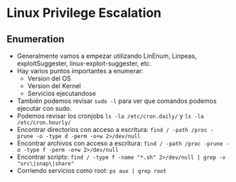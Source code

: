 # Linux Privilege Escalation

## Enumeration
- Generalmente vamos a empezar utilizando LinEnum, Linpeas, exploitSuggester, linux-exploit-suggester, etc.
- Hay varios puntos importantes a enumerar:
    - Version del OS
    - Version del Kernel
    - Servicios ejecutandose
- También podemos revisar `sudo -l` para ver que comandos podemos ejecutar con sudo.
- Podemos revisar los cronjobs `ls -la /etc/cron.daily/` y `ls -la /etc/cron.hourly/`
- Encontrar directorios con acceso a escritura: `find / -path /proc -prune -o -type d -perm -o+w 2>/dev/null`
- Encontrar archivos con acceso a escritura: `find / -path /proc -prune -o -type f -perm -o+w 2>/dev/null`
- Encontrar scripts: `find / -type f -name "*.sh" 2>/dev/null | grep -v "src\|snap\|share"`
- Corriendo servicios como root: `ps aux | grep root`